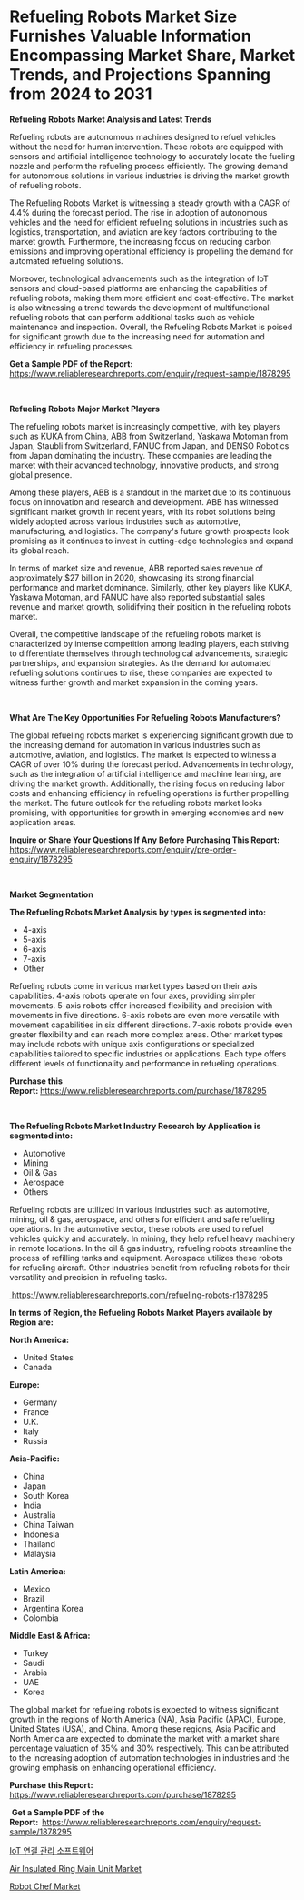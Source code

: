 <p><h1>Refueling Robots Market Size Furnishes Valuable Information Encompassing Market Share, Market Trends, and Projections Spanning from 2024 to 2031</h1></p><p><strong>Refueling Robots Market Analysis and Latest Trends</strong></p>
<p><p>Refueling robots are autonomous machines designed to refuel vehicles without the need for human intervention. These robots are equipped with sensors and artificial intelligence technology to accurately locate the fueling nozzle and perform the refueling process efficiently. The growing demand for autonomous solutions in various industries is driving the market growth of refueling robots.</p><p>The Refueling Robots Market is witnessing a steady growth with a CAGR of 4.4% during the forecast period. The rise in adoption of autonomous vehicles and the need for efficient refueling solutions in industries such as logistics, transportation, and aviation are key factors contributing to the market growth. Furthermore, the increasing focus on reducing carbon emissions and improving operational efficiency is propelling the demand for automated refueling solutions.</p><p>Moreover, technological advancements such as the integration of IoT sensors and cloud-based platforms are enhancing the capabilities of refueling robots, making them more efficient and cost-effective. The market is also witnessing a trend towards the development of multifunctional refueling robots that can perform additional tasks such as vehicle maintenance and inspection. Overall, the Refueling Robots Market is poised for significant growth due to the increasing need for automation and efficiency in refueling processes.</p></p>
<p><strong>Get a Sample PDF of the Report:&nbsp;</strong> <a href="https://www.reliableresearchreports.com/enquiry/request-sample/1878295">https://www.reliableresearchreports.com/enquiry/request-sample/1878295</a></p>
<p>&nbsp;</p>
<p><strong>Refueling Robots Major Market Players</strong></p>
<p><p>The refueling robots market is increasingly competitive, with key players such as KUKA from China, ABB from Switzerland, Yaskawa Motoman from Japan, Staubli from Switzerland, FANUC from Japan, and DENSO Robotics from Japan dominating the industry. These companies are leading the market with their advanced technology, innovative products, and strong global presence.</p><p>Among these players, ABB is a standout in the market due to its continuous focus on innovation and research and development. ABB has witnessed significant market growth in recent years, with its robot solutions being widely adopted across various industries such as automotive, manufacturing, and logistics. The company's future growth prospects look promising as it continues to invest in cutting-edge technologies and expand its global reach.</p><p>In terms of market size and revenue, ABB reported sales revenue of approximately $27 billion in 2020, showcasing its strong financial performance and market dominance. Similarly, other key players like KUKA, Yaskawa Motoman, and FANUC have also reported substantial sales revenue and market growth, solidifying their position in the refueling robots market.</p><p>Overall, the competitive landscape of the refueling robots market is characterized by intense competition among leading players, each striving to differentiate themselves through technological advancements, strategic partnerships, and expansion strategies. As the demand for automated refueling solutions continues to rise, these companies are expected to witness further growth and market expansion in the coming years.</p></p>
<p>&nbsp;</p>
<p><strong>What Are The Key Opportunities For Refueling Robots Manufacturers?</strong></p>
<p><p>The global refueling robots market is experiencing significant growth due to the increasing demand for automation in various industries such as automotive, aviation, and logistics. The market is expected to witness a CAGR of over 10% during the forecast period. Advancements in technology, such as the integration of artificial intelligence and machine learning, are driving the market growth. Additionally, the rising focus on reducing labor costs and enhancing efficiency in refueling operations is further propelling the market. The future outlook for the refueling robots market looks promising, with opportunities for growth in emerging economies and new application areas.</p></p>
<p><strong>Inquire or Share Your Questions If Any Before Purchasing This Report:</strong> <a href="https://www.reliableresearchreports.com/enquiry/pre-order-enquiry/1878295">https://www.reliableresearchreports.com/enquiry/pre-order-enquiry/1878295</a></p>
<p>&nbsp;</p>
<p><strong>Market Segmentation</strong></p>
<p><strong>The Refueling Robots Market Analysis by types is segmented into:</strong></p>
<p><ul><li>4-axis</li><li>5-axis</li><li>6-axis</li><li>7-axis</li><li>Other</li></ul></p>
<p><p>Refueling robots come in various market types based on their axis capabilities. 4-axis robots operate on four axes, providing simpler movements. 5-axis robots offer increased flexibility and precision with movements in five directions. 6-axis robots are even more versatile with movement capabilities in six different directions. 7-axis robots provide even greater flexibility and can reach more complex areas. Other market types may include robots with unique axis configurations or specialized capabilities tailored to specific industries or applications. Each type offers different levels of functionality and performance in refueling operations.</p></p>
<p><strong>Purchase this Report:&nbsp;</strong><a href="https://www.reliableresearchreports.com/purchase/1878295">https://www.reliableresearchreports.com/purchase/1878295</a></p>
<p>&nbsp;</p>
<p><strong>The Refueling Robots Market Industry Research by Application is segmented into:</strong></p>
<p><ul><li>Automotive</li><li>Mining</li><li>Oil & Gas</li><li>Aerospace</li><li>Others</li></ul></p>
<p><p>Refueling robots are utilized in various industries such as automotive, mining, oil & gas, aerospace, and others for efficient and safe refueling operations. In the automotive sector, these robots are used to refuel vehicles quickly and accurately. In mining, they help refuel heavy machinery in remote locations. In the oil & gas industry, refueling robots streamline the process of refilling tanks and equipment. Aerospace utilizes these robots for refueling aircraft. Other industries benefit from refueling robots for their versatility and precision in refueling tasks.</p></p>
<p><a href="https://www.reliableresearchreports.com/refueling-robots-r1878295">&nbsp;https://www.reliableresearchreports.com/refueling-robots-r1878295</a></p>
<p><strong>In terms of Region, the Refueling Robots Market Players available by Region are:</strong></p>
<p>
    <p> <strong> North America: </strong>
        <ul>
            <li>United States</li>
            <li>Canada</li>
        </ul>
        </p> 
    <p> <strong> Europe: </strong>
        <ul>
            <li>Germany</li>
            <li>France</li>
            <li>U.K.</li>
            <li>Italy</li>
            <li>Russia</li>
        </ul>
        </p> 
    <p> <strong> Asia-Pacific: </strong>
        <ul>
            <li>China</li>
            <li>Japan</li>
            <li>South Korea</li>
            <li>India</li>
            <li>Australia</li>
            <li>China Taiwan</li>
            <li>Indonesia</li>
            <li>Thailand</li>
            <li>Malaysia</li>
        </ul>
        </p> 
    <p> <strong> Latin America: </strong>
        <ul>
            <li>Mexico</li>
            <li>Brazil</li>
            <li>Argentina Korea</li>
            <li>Colombia</li>
        </ul>
        </p> 
    <p> <strong> Middle East & Africa: </strong>
        <ul>
            <li>Turkey</li>
            <li>Saudi</li>
            <li>Arabia</li>
            <li>UAE</li>
            <li>Korea</li>
        </ul>
    </p>
    </p>
<p><p>The global market for refueling robots is expected to witness significant growth in the regions of North America (NA), Asia Pacific (APAC), Europe, United States (USA), and China. Among these regions, Asia Pacific and North America are expected to dominate the market with a market share percentage valuation of 35% and 30% respectively. This can be attributed to the increasing adoption of automation technologies in industries and the growing emphasis on enhancing operational efficiency.</p></p>
<p><strong>Purchase this Report: </strong><a href="https://www.reliableresearchreports.com/purchase/1878295">https://www.reliableresearchreports.com/purchase/1878295</a></p>
<p>&nbsp;<strong>Get a Sample PDF of the Report:&nbsp;&nbsp;</strong><a href="https://www.reliableresearchreports.com/enquiry/request-sample/1878295">https://www.reliableresearchreports.com/enquiry/request-sample/1878295</a></p>
<p><strong></strong></p>
<p><p><a href="https://github.com/johneahan44556754/Market-Research-Report-List-1/blob/main/9362860168907.md">IoT 연결 관리 소프트웨어</a></p><p><a href="https://github.com/Krish2023na/Market-Research-Report-List-5/blob/main/air-insulated-ring-main-unit-market.md">Air Insulated Ring Main Unit Market</a></p><p><a href="https://github.com/RickHolmes3/Market-Research-Report-List-5/blob/main/robot-chef-market.md">Robot Chef Market</a></p></p>